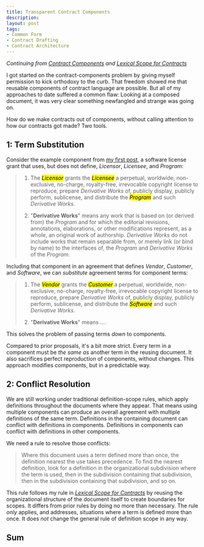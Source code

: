 ```yaml
---
title: Transparent Contract Components
description:
layout: post
tags:
- Common Form
- Contract Drafting
- Contract Architecture
---
```


_Continuing from [Contract Components] and [Lexical Scope for Contracts]_

[Contract Components]: https://writing.kemitchell.com/2017/12/29/Contract-Components.html

[Lexical Scope for Contracts]: https://writing.kemitchell.com/2018/01/11/Lexical-Scope-for-Contracts.html

I got started on the contract-components problem by giving myself permission to kick orthodoxy to the curb.  That freedom showed me that reusable components of contract language are possible.  But all of my approaches to date suffered a common flaw:  Looking at a composed document, it was very clear something newfangled and strange was going on.

How do we make contracts out of components, without calling attention to how our contracts got made?  Two tools.

## 1: Term Substitution

Consider the example component from [my first post][Contract Components], a software license grant that uses, but does not define, _Licensor_, _Licensee_, and _Program_:

> 1.  The _<mark>Licensor</mark>_ grants the _<mark>Licensee</mark>_ a perpetual, worldwide, non-exclusive, no-charge, royalty-free, irrevocable copyright license to reproduce, prepare _Derivative Works_ of, publicly display, publicly perform, sublicense, and distribute the _<mark>Program</mark>_ and such _Derivative Works_.
>
> 2.  "**Derivative Works**" means any work that is based on (or derived from) the _Program_ and for which the editorial revisions, annotations, elaborations, or other modifications represent, as a whole, an original work of authorship. _Derivative Works_ do not include works that remain separable from, or merely link (or bind by name) to the interfaces of, the _Program_ and _Derivative Works_ of the _Program_.

Including that component in an agreement that defines _Vendor_, _Customer_, and _Software_, we can _substitute_ agreement terms for component terms:

> 1.  The _<mark>Vendor</mark>_ grants the _<mark>Customer</mark>_ a perpetual, worldwide, non-exclusive, no-charge, royalty-free, irrevocable copyright license to reproduce, prepare _Derivative Works_ of, publicly display, publicly perform, sublicense, and distribute the _<mark>Software</mark>_ and such _Derivative Works_.
>
> 2.  "**Derivative Works**" means ....

This solves the problem of passing terms _down_ to components.

Compared to prior proposals, it's a bit more strict.  Every term in a component must be _the same as_ another term in the reusing document.  It also sacrifices perfect reproduction of components, without changes.  This approach modifies components, but in a predictable way.

## 2: Conflict Resolution

We are still working under traditional definition-scope rules, which apply definitions throughout the documents where they appear.  That means using multiple components can produce an overall agreement with multiple definitions of the same term.  Definitions in the containing document can conflict with definitions in components.  Definitions in components can conflict with definitions in other components.

We need a rule to resolve those conflicts:

> Where this document uses a term defined more than once, the definition nearest the use takes precedence. To find the nearest definition, look for a definition in the organizational subdivision where the term is used, then in the subdivision containing that subdivision, then in the subdivision containing that subdivision, and so on.

This rule follows my rule in _[Lexical Scope for Contracts]_ by reusing the organizational structure of the document itself to create boundaries for scopes.  It differs from prior rules by doing no more than necessary.  The rule _only_ applies, and addresses, situations where a term is defined more than once.  It does _not_ change the general rule of definition scope in any way.

## Sum
